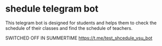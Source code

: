 # shedule telegram bot

This telegram bot is designed for students and helps them to check the schedule of their classes and find the schedule of teachers.

SWITCHED OFF IN SUMMERTIME
https://t.me/test_shcedule_vsu_bot